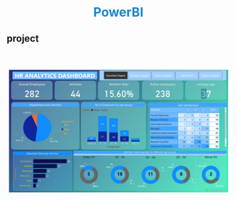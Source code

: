 <h1 align="center" style="color:#1986cf">PowerBI</h1>
<h2> project <h2> 
  <br>
<div align="center">
<img src="https://github.com/pawancr7/power-bi-/blob/main/powerbi1/photo_2023-02-20_23-45-33.jpg">
</div>

